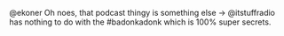 @ekoner Oh noes, that podcast thingy is something else -&gt; @itstuffradio has nothing to do with the #badonkadonk which is 100% super secrets.